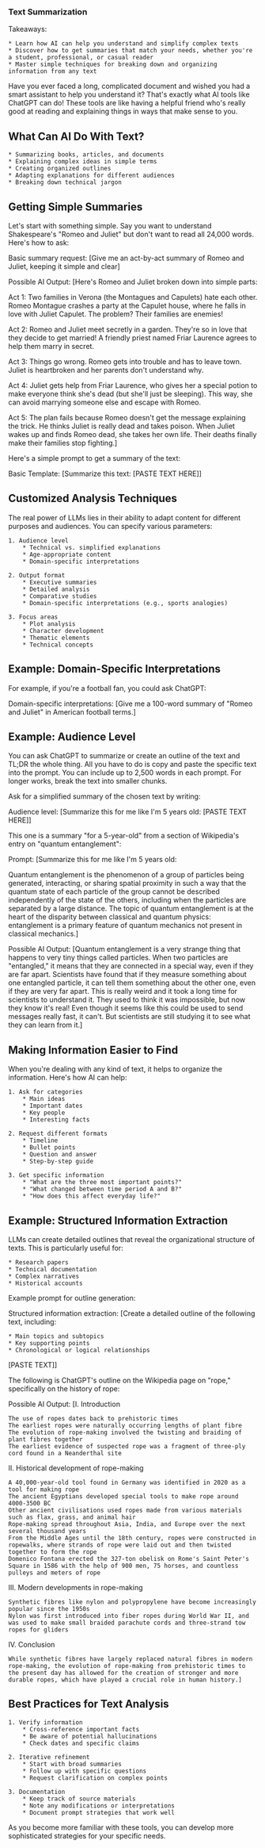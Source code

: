 ### Text Summarization

Takeaways:

    * Learn how AI can help you understand and simplify complex texts
    * Discover how to get summaries that match your needs, whether you're a student, professional, or casual reader
    * Master simple techniques for breaking down and organizing information from any text

Have you ever faced a long, complicated document and wished you had a smart assistant to help you understand it? That's exactly what AI tools like ChatGPT can do! These tools are like having a helpful friend who's really good at reading and explaining things in ways that make sense to you.

## What Can AI Do With Text?

    * Summarizing books, articles, and documents
    * Explaining complex ideas in simple terms
    * Creating organized outlines
    * Adapting explanations for different audiences
    * Breaking down technical jargon

## Getting Simple Summaries

Let's start with something simple. Say you want to understand Shakespeare's "Romeo and Juliet" but don't want to read all 24,000 words. Here's how to ask:

Basic summary request:
[Give me an act-by-act summary of Romeo and Juliet, keeping it simple and clear]

Possible AI Output:
[Here's Romeo and Juliet broken down into simple parts:

Act 1: Two families in Verona (the Montagues and Capulets) hate each other. Romeo Montague crashes a party at the Capulet house, where he falls in love with Juliet Capulet. The problem? Their families are enemies!

Act 2: Romeo and Juliet meet secretly in a garden. They're so in love that they decide to get married! A friendly priest named Friar Laurence agrees to help them marry in secret.

Act 3: Things go wrong. Romeo gets into trouble and has to leave town. Juliet is heartbroken and her parents don't understand why.

Act 4: Juliet gets help from Friar Laurence, who gives her a special potion to make everyone think she's dead (but she'll just be sleeping). This way, she can avoid marrying someone else and escape with Romeo.

Act 5: The plan fails because Romeo doesn't get the message explaining the trick. He thinks Juliet is really dead and takes poison. When Juliet wakes up and finds Romeo dead, she takes her own life. Their deaths finally make their families stop fighting.]

Here's a simple prompt to get a summary of the text:

Basic Template:
[Summarize this text: [PASTE TEXT HERE]]

## Customized Analysis Techniques

The real power of LLMs lies in their ability to adapt content for different purposes and audiences. You can specify various parameters:

    1. Audience level
        * Technical vs. simplified explanations
        * Age-appropriate content
        * Domain-specific interpretations

    2. Output format
        * Executive summaries
        * Detailed analysis
        * Comparative studies
        * Domain-specific interpretations (e.g., sports analogies)

    3. Focus areas
        * Plot analysis
        * Character development
        * Thematic elements
        * Technical concepts

## Example: Domain-Specific Interpretations

For example, if you're a football fan, you could ask ChatGPT:

Domain-specific interpretations:
[Give me a 100-word summary of "Romeo and Juliet" in American football terms.]

## Example: Audience Level

You can ask ChatGPT to summarize or create an outline of the text and TL;DR the whole thing. All you have to do is copy and paste the specific text into the prompt. You can include up to 2,500 words in each prompt. For longer works, break the text into smaller chunks.

Ask for a simplified summary of the chosen text by writing:

Audience level:
[Summarize this for me like I'm 5 years old: [PASTE TEXT HERE]]

This one is a summary "for a 5-year-old" from a section of Wikipedia's entry on "quantum entanglement":

Prompt:
[Summarize this for me like I'm 5 years old:

Quantum entanglement is the phenomenon of a group of particles being generated, interacting, or sharing spatial proximity in such a way that the quantum state of each particle of the group cannot be described independently of the state of the others, including when the particles are separated by a large distance. The topic of quantum entanglement is at the heart of the disparity between classical and quantum physics: entanglement is a primary feature of quantum mechanics not present in classical mechanics.]

Possible AI Output:
[Quantum entanglement is a very strange thing that happens to very tiny things called particles. When two particles are "entangled," it means that they are connected in a special way, even if they are far apart. Scientists have found that if they measure something about one entangled particle, it can tell them something about the other one, even if they are very far apart. This is really weird and it took a long time for scientists to understand it. They used to think it was impossible, but now they know it's real! Even though it seems like this could be used to send messages really fast, it can't. But scientists are still studying it to see what they can learn from it.]

## Making Information Easier to Find

When you're dealing with any kind of text, it helps to organize the information. Here's how AI can help:

    1. Ask for categories
        * Main ideas
        * Important dates
        * Key people
        * Interesting facts

    2. Request different formats
        * Timeline
        * Bullet points
        * Question and answer
        * Step-by-step guide

    3. Get specific information
        * "What are the three most important points?"
        * "What changed between time period A and B?"
        * "How does this affect everyday life?"

## Example: Structured Information Extraction

LLMs can create detailed outlines that reveal the organizational structure of texts. This is particularly useful for:

    * Research papers
    * Technical documentation
    * Complex narratives
    * Historical accounts

Example prompt for outline generation:

Structured information extraction:
[Create a detailed outline of the following text, including:

    * Main topics and subtopics
    * Key supporting points
    * Chronological or logical relationships

[PASTE TEXT]]

The following is ChatGPT's outline on the Wikipedia page on "rope," specifically on the history of rope:

Possible AI Output:
[I. Introduction

    The use of ropes dates back to prehistoric times
    The earliest ropes were naturally occurring lengths of plant fibre
    The evolution of rope-making involved the twisting and braiding of plant fibres together
    The earliest evidence of suspected rope was a fragment of three-ply cord found in a Neanderthal site

II. Historical development of rope-making

    A 40,000-year-old tool found in Germany was identified in 2020 as a tool for making rope
    The ancient Egyptians developed special tools to make rope around 4000-3500 BC
    Other ancient civilisations used ropes made from various materials such as flax, grass, and animal hair
    Rope-making spread throughout Asia, India, and Europe over the next several thousand years
    From the Middle Ages until the 18th century, ropes were constructed in ropewalks, where strands of rope were laid out and then twisted together to form the rope
    Domenico Fontana erected the 327-ton obelisk on Rome's Saint Peter's Square in 1586 with the help of 900 men, 75 horses, and countless pulleys and meters of rope

III. Modern developments in rope-making

    Synthetic fibres like nylon and polypropylene have become increasingly popular since the 1950s
    Nylon was first introduced into fiber ropes during World War II, and was used to make small braided parachute cords and three-strand tow ropes for gliders

IV. Conclusion

    While synthetic fibres have largely replaced natural fibres in modern rope-making, the evolution of rope-making from prehistoric times to the present day has allowed for the creation of stronger and more durable ropes, which have played a crucial role in human history.]

## Best Practices for Text Analysis

    1. Verify information
        * Cross-reference important facts
        * Be aware of potential hallucinations
        * Check dates and specific claims

    2. Iterative refinement
        * Start with broad summaries
        * Follow up with specific questions
        * Request clarification on complex points

    3. Documentation
        * Keep track of source materials
        * Note any modifications or interpretations
        * Document prompt strategies that work well

As you become more familiar with these tools, you can develop more sophisticated strategies for your specific needs.